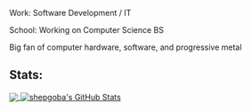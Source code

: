 Work: Software Development / IT

School: Working on Computer Science BS

Big fan of computer hardware, software, and progressive metal

## Stats:
<a href="#stats">
  <img align="center" src="https://github-readme-stats.vercel.app/api/top-langs/?username=shepgoba&hide=Makefile&theme=react">
</a>
<a href="#stats">
  <img align="center" src="https://github-readme-stats.vercel.app/api?username=shepgoba&show_icons=true&line_height=27&count_private=true&theme=react" alt="shepgoba's GitHub Stats">
</a>
